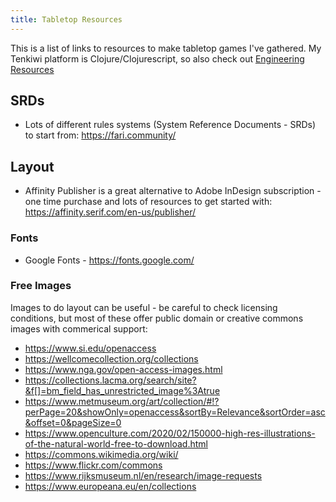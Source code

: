 ```yaml
---
title: Tabletop Resources
---
```


This is a list of links to resources to make tabletop games I've gathered. My Tenkiwi platform is Clojure/Clojurescript, so also check out [Engineering Resources](/engineering/resources/)

## SRDs

* Lots of different rules systems (System Reference Documents - SRDs) to start from: <https://fari.community/>

## Layout

* Affinity Publisher is a great alternative to Adobe InDesign subscription - one time purchase and lots of resources to get started with: <https://affinity.serif.com/en-us/publisher/>

### Fonts

* Google Fonts - <https://fonts.google.com/>

### Free Images

Images to do layout can be useful - be careful to check licensing conditions, but most of these offer public domain or creative commons images with commerical support:

* <https://www.si.edu/openaccess>
* <https://wellcomecollection.org/collections>
* <https://www.nga.gov/open-access-images.html>
* <https://collections.lacma.org/search/site?&f[]=bm_field_has_unrestricted_image%3Atrue>
* <https://www.metmuseum.org/art/collection/#!?perPage=20&showOnly=openaccess&sortBy=Relevance&sortOrder=asc&offset=0&pageSize=0>
* <https://www.openculture.com/2020/02/150000-high-res-illustrations-of-the-natural-world-free-to-download.html>
* <https://commons.wikimedia.org/wiki/>
* <https://www.flickr.com/commons>
* <https://www.rijksmuseum.nl/en/research/image-requests>
* <https://www.europeana.eu/en/collections>

